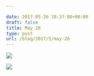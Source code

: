 ```yaml
---

date: 2017-05-26 18:37:00+00:00
draft: false
title: May 26
type: post
url: /blog/2017/5/may-26
---
```




  
![](/images/2017-05-26-20175may-26/IMG_1242.jpg)

  

  
![](/images/2017-05-26-20175may-26/IMG_1245+2.jpg)

  


